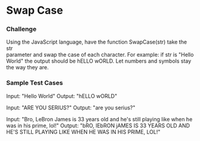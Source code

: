 # Swap Case

### Challenge

Using the JavaScript language, have the function SwapCase(str) take the str         
parameter and swap the case of each character. For example: if str is "Hello World" 
the output should be hELLO wORLD. Let numbers and symbols stay the way they are. 

### Sample Test Cases

Input: "Hello World"
Output: "hELLO wORLD"

Input: "ARE YOU SERIUS?"
Output: "are you serius?"

Input: "Bro, LeBron James is 33 years old and he's still playing like when he was in his prime, lol!"
Output: "bRO, lEbRON jAMES IS 33 YEARS OLD AND HE'S STILL PLAYING LIKE WHEN HE WAS IN HIS PRIME, LOL!"




